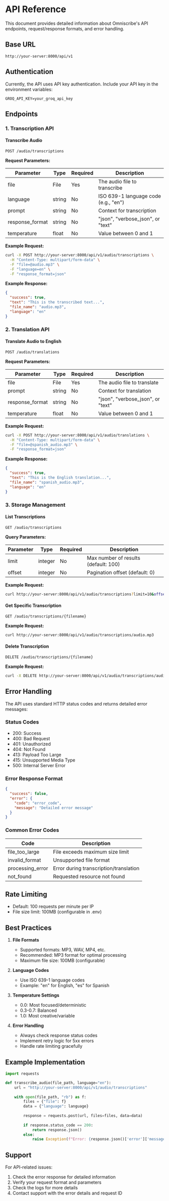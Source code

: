 # API Reference

This document provides detailed information about Omniscribe's API endpoints, request/response formats, and error handling.

## Base URL

```
http://your-server:8000/api/v1
```

## Authentication

Currently, the API uses API key authentication. Include your API key in the environment variables:
```plaintext
GROQ_API_KEY=your_groq_api_key
```

## Endpoints

### 1. Transcription API

#### Transcribe Audio
```http
POST /audio/transcriptions
```

**Request Parameters:**

| Parameter | Type | Required | Description |
|-----------|------|----------|-------------|
| file | File | Yes | The audio file to transcribe |
| language | string | No | ISO 639-1 language code (e.g., "en") |
| prompt | string | No | Context for transcription |
| response_format | string | No | "json", "verbose_json", or "text" |
| temperature | float | No | Value between 0 and 1 |

**Example Request:**
```bash
curl -X POST http://your-server:8000/api/v1/audio/transcriptions \
  -H "Content-Type: multipart/form-data" \
  -F "file=@audio.mp3" \
  -F "language=en" \
  -F "response_format=json"
```

**Example Response:**
```json
{
  "success": true,
  "text": "This is the transcribed text...",
  "file_name": "audio.mp3",
  "language": "en"
}
```

### 2. Translation API

#### Translate Audio to English
```http
POST /audio/translations
```

**Request Parameters:**

| Parameter | Type | Required | Description |
|-----------|------|----------|-------------|
| file | File | Yes | The audio file to translate |
| prompt | string | No | Context for translation |
| response_format | string | No | "json", "verbose_json", or "text" |
| temperature | float | No | Value between 0 and 1 |

**Example Request:**
```bash
curl -X POST http://your-server:8000/api/v1/audio/translations \
  -H "Content-Type: multipart/form-data" \
  -F "file=@spanish_audio.mp3" \
  -F "response_format=json"
```

**Example Response:**
```json
{
  "success": true,
  "text": "This is the English translation...",
  "file_name": "spanish_audio.mp3",
  "language": "en"
}
```

### 3. Storage Management

#### List Transcriptions
```http
GET /audio/transcriptions
```

**Query Parameters:**

| Parameter | Type | Required | Description |
|-----------|------|----------|-------------|
| limit | integer | No | Max number of results (default: 100) |
| offset | integer | No | Pagination offset (default: 0) |

**Example Request:**
```bash
curl http://your-server:8000/api/v1/audio/transcriptions?limit=10&offset=0
```

#### Get Specific Transcription
```http
GET /audio/transcriptions/{filename}
```

**Example Request:**
```bash
curl http://your-server:8000/api/v1/audio/transcriptions/audio.mp3
```

#### Delete Transcription
```http
DELETE /audio/transcriptions/{filename}
```

**Example Request:**
```bash
curl -X DELETE http://your-server:8000/api/v1/audio/transcriptions/audio.mp3
```

## Error Handling

The API uses standard HTTP status codes and returns detailed error messages:

### Status Codes

- 200: Success
- 400: Bad Request
- 401: Unauthorized
- 404: Not Found
- 413: Payload Too Large
- 415: Unsupported Media Type
- 500: Internal Server Error

### Error Response Format

```json
{
  "success": false,
  "error": {
    "code": "error_code",
    "message": "Detailed error message"
  }
}
```

### Common Error Codes

| Code | Description |
|------|-------------|
| file_too_large | File exceeds maximum size limit |
| invalid_format | Unsupported file format |
| processing_error | Error during transcription/translation |
| not_found | Requested resource not found |

## Rate Limiting

- Default: 100 requests per minute per IP
- File size limit: 100MB (configurable in .env)

## Best Practices

1. **File Formats**
   - Supported formats: MP3, WAV, MP4, etc.
   - Recommended: MP3 format for optimal processing
   - Maximum file size: 100MB (configurable)

2. **Language Codes**
   - Use ISO 639-1 language codes
   - Example: "en" for English, "es" for Spanish

3. **Temperature Settings**
   - 0.0: Most focused/deterministic
   - 0.3-0.7: Balanced
   - 1.0: Most creative/variable

4. **Error Handling**
   - Always check response status codes
   - Implement retry logic for 5xx errors
   - Handle rate limiting gracefully

## Example Implementation

```python
import requests

def transcribe_audio(file_path, language="en"):
    url = "http://your-server:8000/api/v1/audio/transcriptions"
    
    with open(file_path, "rb") as f:
        files = {"file": f}
        data = {"language": language}
        
        response = requests.post(url, files=files, data=data)
        
        if response.status_code == 200:
            return response.json()
        else:
            raise Exception(f"Error: {response.json()['error']['message']}")
```

## Support

For API-related issues:
1. Check the error response for detailed information
2. Verify your request format and parameters
3. Check the logs for more details
4. Contact support with the error details and request ID
